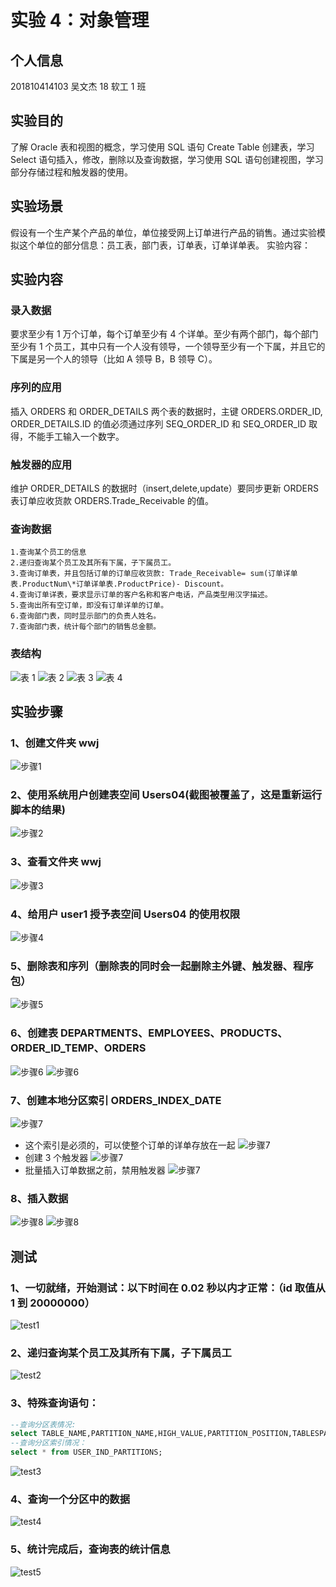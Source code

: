 # 实验 4：对象管理

## 个人信息

201810414103 吴文杰 18 软工 1 班

## 实验目的

了解 Oracle 表和视图的概念，学习使用 SQL 语句 Create Table 创建表，学习 Select 语句插入，修改，删除以及查询数据，学习使用 SQL 语句创建视图，学习部分存储过程和触发器的使用。

## 实验场景

假设有一个生产某个产品的单位，单位接受网上订单进行产品的销售。通过实验模拟这个单位的部分信息：员工表，部门表，订单表，订单详单表。
实验内容：

## 实验内容

### 录入数据

要求至少有 1 万个订单，每个订单至少有 4 个详单。至少有两个部门，每个部门至少有 1 个员工，其中只有一个人没有领导，一个领导至少有一个下属，并且它的下属是另一个人的领导（比如 A 领导 B，B 领导 C）。

### 序列的应用

插入 ORDERS 和 ORDER_DETAILS 两个表的数据时，主键 ORDERS.ORDER_ID, ORDER_DETAILS.ID 的值必须通过序列 SEQ_ORDER_ID 和 SEQ_ORDER_ID 取得，不能手工输入一个数字。

### 触发器的应用

维护 ORDER_DETAILS 的数据时（insert,delete,update）要同步更新 ORDERS 表订单应收货款 ORDERS.Trade_Receivable 的值。

### 查询数据

```
1.查询某个员工的信息
2.递归查询某个员工及其所有下属，子下属员工。
3.查询订单表，并且包括订单的订单应收货款: Trade_Receivable= sum(订单详单表.ProductNum\*订单详单表.ProductPrice)- Discount。
4.查询订单详表，要求显示订单的客户名称和客户电话，产品类型用汉字描述。
5.查询出所有空订单，即没有订单详单的订单。
6.查询部门表，同时显示部门的负责人姓名。
7.查询部门表，统计每个部门的销售总金额。
```

### 表结构

![表 1](1.png)
![表 2](2.png)
![表 3](3.png)
![表 4](4.png)

## 实验步骤

### 1、创建文件夹 wwj

![步骤1](pict4-1.png)

### 2、使用系统用户创建表空间 Users04(截图被覆盖了，这是重新运行脚本的结果)

![步骤2](pict4-2.png)

### 3、查看文件夹 wwj

![步骤3](pict4-3.png)

### 4、给用户 user1 授予表空间 Users04 的使用权限

![步骤4](pict4-4.png)

### 5、删除表和序列（删除表的同时会一起删除主外键、触发器、程序包）

![步骤5](pict4-5.png)

### 6、创建表 DEPARTMENTS、EMPLOYEES、PRODUCTS、ORDER_ID_TEMP、ORDERS

![步骤6](pict4-6.png)
![步骤6](pict4-7.png)

### 7、创建本地分区索引 ORDERS_INDEX_DATE

![步骤7](pict4-8.png)

- 这个索引是必须的，可以使整个订单的详单存放在一起
  ![步骤7](pict4-9.png)
- 创建 3 个触发器
  ![步骤7](pict4-10.png)
- 批量插入订单数据之前，禁用触发器
  ![步骤7](pict4-11.png)

### 8、插入数据

![步骤8](pict4-12.png)
![步骤8](pict4-13.png)

## 测试

### 1、一切就绪，开始测试：以下时间在 0.02 秒以内才正常：（id 取值从 1 到 20000000）

![test1](test1.png)

### 2、递归查询某个员工及其所有下属，子下属员工

![test2](test2.png)

### 3、特殊查询语句：

```sql
--查询分区表情况:
select TABLE_NAME,PARTITION_NAME,HIGH_VALUE,PARTITION_POSITION,TABLESPACE_NAME from user_tab_partitions
--查询分区索引情况：
select * from USER_IND_PARTITIONS;
```

![test3](test3.png)

### 4、查询一个分区中的数据

![test4](test4.png)

### 5、统计完成后，查询表的统计信息

![test5](test5.png)
